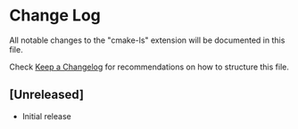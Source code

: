 # Change Log

All notable changes to the "cmake-ls" extension will be documented in this file.

Check [Keep a Changelog](http://keepachangelog.com/) for recommendations on how to structure this file.

## [Unreleased]

- Initial release